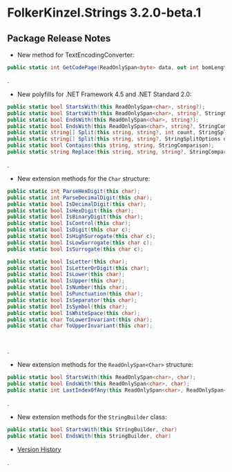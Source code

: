 # FolkerKinzel.Strings 3.2.0-beta.1
## Package Release Notes

- New method for TextEncodingConverter:
```csharp
public static int GetCodePage(ReadOnlySpan<byte> data, out int bomLength);
```
.
- New polyfills for .NET Framework 4.5 and .NET Standard 2.0:
```csharp
public static bool StartsWith(this ReadOnlySpan<char>, string?);
public static bool StartsWith(this ReadOnlySpan<char>, string?, StringComparison);
public static bool EndsWith(this ReadOnlySpan<char>, string?);
public static bool EndsWith(this ReadOnlySpan<char>, string?, StringComparison);
public static string[] Split(this string, string?, int count, StringSplitOptions);
public static string[] Split(this string, string?, StringSplitOptions options);
public static bool Contains(this string, string, StringComparison);
public static string Replace(this string, string, string?, StringComparison);
```
.

- New extension methods for the `Char` structure:
```csharp
public static int ParseHexDigit(this char);
public static int ParseDecimalDigit(this char);
public static bool IsDecimalDigit(this char);
public static bool IsHexDigit(this char);
public static bool IsBinaryDigit(this char);
public static bool IsControl(this char);
public static bool IsDigit(this char c);
public static bool IsHighSurrogate(this char c);
public static bool IsLowSurrogate(this char c);
public static bool IsSurrogate(this char c);

public static bool IsLetter(this char);
public static bool IsLetterOrDigit(this char);
public static bool IsLower(this char);
public static bool IsUpper(this char);
public static bool IsNumber(this char);
public static bool IsPunctuation(this char);
public static bool IsSeparator(this char);
public static bool IsSymbol(this char);
public static bool IsWhiteSpace(this char);
public static char ToLowerInvariant(this char);
public static char ToUpperInvariant(this char);




```
.

- New extension methods for the `ReadOnlySpan<Char>` structure:
```csharp
public static bool StartsWith(this ReadOnlySpan<char>, char);
public static bool EndsWith(this ReadOnlySpan<char>, char);
public static int LastIndexOfAny(this ReadOnlySpan<char>, ReadOnlySpan<char>, int, int);

```
.

- New extension methods for the `StringBuilder` class:
```csharp
public static bool StartsWith(this StringBuilder, char)
public static bool EndsWith(this StringBuilder, char)
```


- [Version History](https://github.com/FolkerKinzel/Strings/releases)

.
